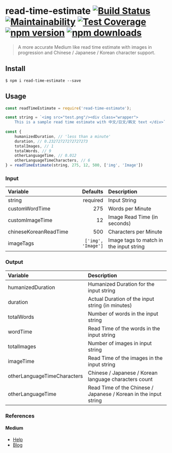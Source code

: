 # read-time-estimate [![Build Status](https://travis-ci.com/pritishvaidya/read-time-estimate.svg?branch=master)](https://travis-ci.com/pritishvaidya/read-time-estimate) [![Maintainability](https://api.codeclimate.com/v1/badges/c5858d4d925014c4c1a7/maintainability)](https://codeclimate.com/github/pritishvaidya/read-time-estimate/maintainability) [![Test Coverage](https://api.codeclimate.com/v1/badges/c5858d4d925014c4c1a7/test_coverage)](https://codeclimate.com/github/pritishvaidya/read-time-estimate/test_coverage) [![npm version](https://badge.fury.io/js/read-time-estimate.svg)](https://badge.fury.io/js/read-time-estimate) [![npm downloads](https://img.shields.io/npm/dt/read-time-estimate.svg)](https://npm-stat.com/charts.html?package=read-time-estimate&from=2018-02-17&to=2018-12-28)

> A more accurate Medium like read time estimate with images in progression and Chinese / Japanese / Korean character support.

## Install

```
$ npm i read-time-estimate --save
```

## Usage

```js
const readTimeEstimate = require('read-time-estimate');

const string = `<img src="test.png"/><div class="wrapper">
    This is a sample read time estimate with 中文/日文/韩文 text </div>`
                
const {
    humanizedDuration, // 'less than a minute'
    duration, // 0.23272727272727273
    totalImages, // 1
    totalWords, // 9
    otherLanguageTime, // 0.012
    otherLanguageTimeCharacters, // 6
} = readTimeEstimate(string, 275, 12, 500, ['img', 'Image'])
```

### Input

| Variable  | Defaults | Description  |
| :------------ | ---------------:| :---------------|
| string | required | Input String |
| customWordTime | 275 | Words per Minute |
| customImageTime | 12 | Image Read Time (in seconds) |
| chineseKoreanReadTime | 500 | Characters per Minute |
| imageTags | `['img', 'Image']` | Image tags to match in the input string |


### Output

| Variable  | Description  |
| :------------ | :---------------|
| humanizedDuration | Humanized Duration for the input string |
| duration | Actual Duration of the input string (in minutes) |
| totalWords | Number of words in the input string |
| wordTime | Read Time of the words in the input string |
| totalImages | Number of images in input string |
| imageTime | Read Time of the images in the input string |
| otherLanguageTimeCharacters | Chinese / Japanese / Korean language characters count |
| otherLanguageTime | Read Time of the Chinese / Japanese / Korean in the input string |

### References 

#### Medium
 - [Help](https://help.medium.com/hc/en-us/articles/214991667-Read-time)
 - [Blog](https://blog.medium.com/read-time-and-you-bc2048ab620c)
